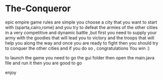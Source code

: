 # The-Conqueror
epic empire game
rules are simple
you choose a city that you want to start with (sparta,cairo,rome)
and you try to defeat the armies of the other cities in a very competitive and dynamic battle ,but first you need to supply your army with the goodies that will lead you to victory
and the troops that will help you along the way and once you are ready to fight then you should try to conquer the other cities 
and if you do so , congratulations You win :)




to launch the game you need to go the gui folder then open the main.java file and run it then you are good to go

enjoy
